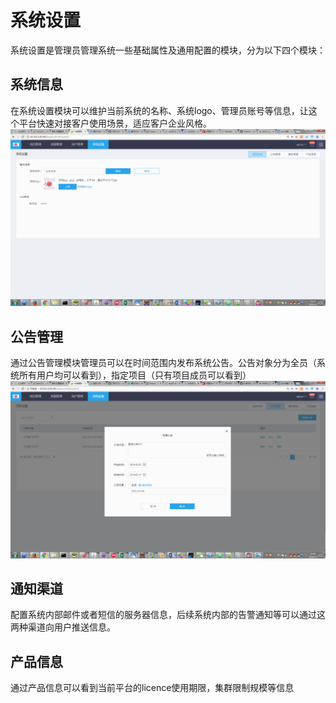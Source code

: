 # 系统设置
系统设置是管理员管理系统一些基础属性及通用配置的模块，分为以下四个模块：

## 系统信息
在系统设置模块可以维护当前系统的名称、系统logo、管理员账号等信息，让这个平台快速对接客户使用场景，适应客户企业风格。
  ![](/平台管理/图片/系统设置1.png)

## 公告管理
通过公告管理模块管理员可以在时间范围内发布系统公告。公告对象分为全员（系统所有用户均可以看到），指定项目（只有项目成员可以看到）
![](/平台管理/图片/公告.png)

## 通知渠道
配置系统内部邮件或者短信的服务器信息，后续系统内部的告警通知等可以通过这两种渠道向用户推送信息。

## 产品信息
通过产品信息可以看到当前平台的licence使用期限，集群限制规模等信息
